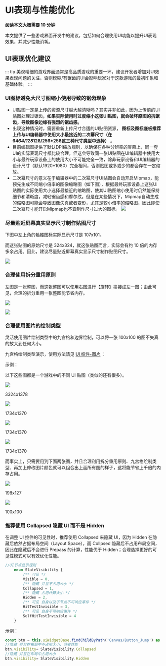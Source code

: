 # UI表现与性能优化

**阅读本文大概需要 10 分钟**

本文提供了一些游戏界面开发中的建议，包括如何合理使用UI功能以提升UI表现效果，并减少性能消耗。

## UI表现优化建议
::: tip
美观精细的游戏界面通常是高品质游戏的重要一环，建议开发者增加对UI效果表现问题的关注，否则模糊/有锯齿的UI会影响玩家对于这款游戏的最初印象和基础体验。
:::


### UI图标避免大尺寸图缩小使用导致的锯齿现象

* UI贴图一定是上传的资源尺寸越大越清晰吗？其实并非如此，因为上传前的UI贴图处理过锯齿，**如果实际使用时过度缩小这张UI贴图，就会破坏原图的抗锯齿，导致图像边缘有强烈的锯齿感。**
* 出现这种情况时，需要重新上传尺寸合适的UI贴图资源， **图标及图标底板推荐上传与UI编辑器中使用大小最接近的二次幂尺寸（在64*64/128*128/256*256这三种尺寸类型中选择）** 。
* 目前编辑器提供了默认DPI缩放规则，以确保在各种分辨率的屏幕上，同一套UI的实际表现尺寸都比较合理，但这会导致同一张UI贴图在UI编辑器中使用大小与最终玩家设备上的使用大小不可能完全一致，除非玩家设备和UI编辑器的设计尺寸（默认1920*1080）完全相同，否则贴图或多或少的都会存在一定缩放。
* 二次幂尺寸的意义在于编辑器中的二次幂尺寸UI贴图会自动开启Mipmap，能预先生成不同缩小倍率的图像缩略图（如下图），根据最终玩家设备上这张UI贴图的实际使用大小选择最接近的缩略图，使其UI贴图缩小使用时仍然能保持细节和清晰度，减轻锯齿感和摩尔纹。但是在某些情况下，Mipmap自动生成的缩略图可能会导致图像失真或者变形，尤其是较小倍率的缩略图，因此即使二次幂尺寸能开启Mipmap也不宜制作尺寸过大的图标。
![](https://cdn.233xyx.com/online/GnGWCeIaHaha1696838631879.png)




### 尽量贴近屏幕真实显示尺寸制作贴图尺寸

下图中左上角的骷髅图标实际显示尺寸是 107x101。



而这张贴图的原始尺寸是 324x324，就这张贴图而言，实际会有约 10 倍的内存多余占用。因此，建议尽量贴近屏幕真实显示尺寸制作贴图尺寸。

![](https://wstatic-a1.233leyuan.com/productdocs/static/boxcnr8rarmHbqRUh26vYjtTFuh.png)

### 合理使用拆分重用原则

左图是一张整图，而这张整图可以使用右图进行【旋转】拼接成左一图；由此可见，合理的拆分重用一张整图能节省内存。

![](https://wstatic-a1.233leyuan.com/productdocs/static/boxcn1tFiEncnmtzaeVZXGOvc8b.png)

![](https://wstatic-a1.233leyuan.com/productdocs/static/boxcnbqvJnnlmh4rUfVVL8mLRHb.png)

### 合理使用图片的绘制类型

灵活使用图片绘制类型中的九宫格和边界绘制，可以将一张 100x100 的图不失真的放大到任何大小。

九宫格绘制类型演示，使用方法请见 [UI 控件-图片](https://docs.ark.online/UI/UIComponent-Image.html) ：

示例：

以下这些图都是一个游戏中的不同 UI 贴图（类似的还有很多）。

![](https://wstatic-a1.233leyuan.com/productdocs/static/boxcnXR3ZqZ39u4Ca4v7NxZUlhe.png)

3324x1378

![](https://wstatic-a1.233leyuan.com/productdocs/static/boxcnYxdSfwalshTJxWLcN6uERe.png)

1734x1370

![](https://wstatic-a1.233leyuan.com/productdocs/static/boxcnefOnO2Meec4bdkRR493foh.png)

1734x1370

![](https://wstatic-a1.233leyuan.com/productdocs/static/boxcnp1MEeq9tv9xKEivrhvmUGc.png)

1734x1370

而事实上，只需要用到下面两张图，并且合理利用拆分重用原则、九宫格绘制类型、再加上修改图片颜色就可以组合出上面所有图的样子，这将能节省上千倍的内存占用。

![](https://wstatic-a1.233leyuan.com/productdocs/static/boxcndGDbw669P12PWiGFKqNowh.png)

198x127

![](https://wstatic-a1.233leyuan.com/productdocs/static/boxcnxNFo7sw0Tu8SPMqxEUCHEb.png)

100x100

### 推荐使用 Collapsed 隐藏 UI 而不是 Hidden

在调整 UI 控件的可见性时，推荐使用 Collapsed 来隐藏 UI，因为 Hidden 在隐藏后依然占据布局空间（Layout Space），而 Collpsed 隐藏后不占用布局空间，因此在隐藏后不会进行 Prepass 的计算，性能优于 Hidden；合理选择更好的可见性模式可以有效优化性能。

```ts
//UI节点显示规则
    enum SlateVisibility {
        /** 可见 */
        Visible = 0,
        /** 隐藏 并且不占用大小 */
        Collapsed = 1,
        /** 隐藏 占用计算大小 */
        Hidden = 2,
        /** 可见 自身以及子节点不可响应事件 */
        HitTestInvisible = 3,
        /** 可见 自身不可响应事件 */
        SelfHitTestInvisible = 4
    }
```

示例：

```ts
const btn = this.uiWidgetBase.findChildByPath('Canvas/Button_Jump') as Button
//隐藏 并且在布局中不占用大小，节省性能
btn.visibility= SlateVisibility.Collapsed
//隐藏 并且在布局中占用大小
btn.visibility= SlateVisibility.Hidden
```
